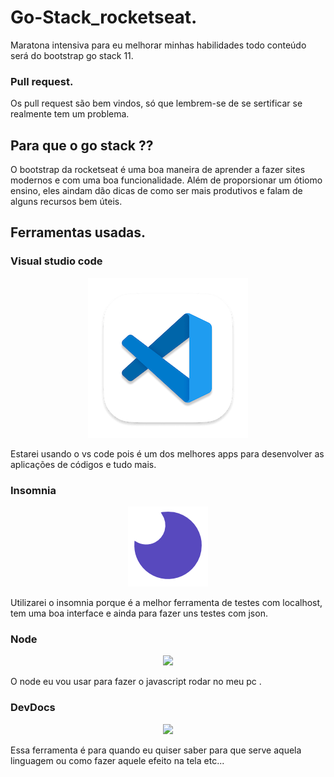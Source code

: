 # Go-Stack_rocketseat.

Maratona intensiva para eu melhorar minhas habilidades 
todo  conteúdo será do bootstrap go stack 11.

### Pull request.

Os pull request são bem vindos, só que lembrem-se de se sertificar se 
realmente tem um problema.

## Para que o go stack ??

O bootstrap da rocketseat é uma boa maneira de aprender a fazer sites modernos 
e com uma boa funcionalidade. Além de proporsionar um ótiomo ensino, eles aindam dão 
dicas de como ser mais produtivos e falam de alguns recursos bem úteis.


## Ferramentas usadas.

### Visual studio code
<p align="center">
  <img src="_imagens/imagens.png">
</p>
Estarei usando o vs code pois é um dos melhores apps para desenvolver as 
aplicações de códigos e tudo mais.

### Insomnia   
<p align="center">
  <img src="_imagens/insomnia.png">
</p>
Utilizarei o insomnia porque é a melhor ferramenta de testes com localhost,
tem uma boa interface e ainda para fazer uns testes com json.

### Node 
 <p align="center">
  <img src="../_imagens/node.png">
</p>
O node eu vou usar para fazer o javascript rodar no meu pc .

### DevDocs
<p align="center">
  <img src="../_imagens/devdocs.png">
</p>
Essa ferramenta é para quando eu quiser saber para que serve aquela linguagem
ou como fazer aquele efeito na tela etc...



